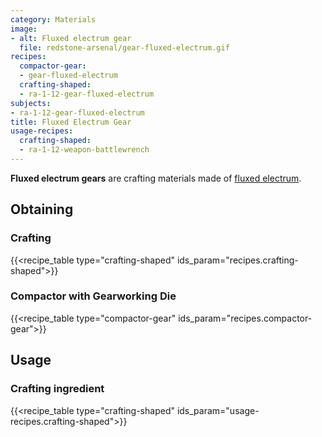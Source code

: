```yaml
---
category: Materials
image:
- alt: Fluxed electrum gear
  file: redstone-arsenal/gear-fluxed-electrum.gif
recipes:
  compactor-gear:
  - gear-fluxed-electrum
  crafting-shaped:
  - ra-1-12-gear-fluxed-electrum
subjects:
- ra-1-12-gear-fluxed-electrum
title: Fluxed Electrum Gear
usage-recipes:
  crafting-shaped:
  - ra-1-12-weapon-battlewrench
---
```


**Fluxed electrum gears** are crafting materials made of [fluxed
electrum](../fluxed-electrum-ingot/).


Obtaining
---------

### Crafting
{{<recipe_table type="crafting-shaped" ids_param="recipes.crafting-shaped">}}

### Compactor with Gearworking Die
{{<recipe_table type="compactor-gear" ids_param="recipes.compactor-gear">}}


Usage
-----

### Crafting ingredient
{{<recipe_table type="crafting-shaped" ids_param="usage-recipes.crafting-shaped">}}
